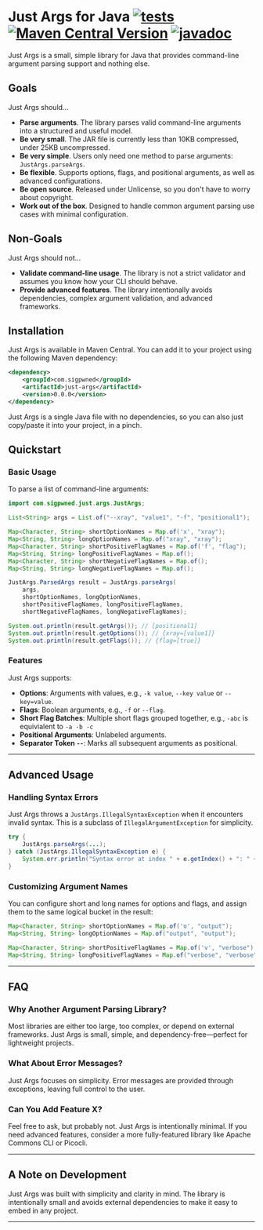 # Just Args for Java [![tests](https://github.com/sigpwned/just-args-java/actions/workflows/tests.yml/badge.svg)](https://github.com/sigpwned/just-args-java/actions/workflows/tests.yml) [![Maven Central Version](https://img.shields.io/maven-central/v/com.sigpwned/just-args)](https://central.sonatype.com/artifact/com.sigpwned/just-args) [![javadoc](https://javadoc.io/badge2/com.sigpwned/just-args/javadoc.svg)](https://javadoc.io/doc/com.sigpwned/just-args)

Just Args is a small, simple library for Java that provides command-line argument parsing support and nothing else.

## Goals

Just Args should...

* **Parse arguments**. The library parses valid command-line arguments into a structured and useful model.
* **Be very small**. The JAR file is currently less than 10KB compressed, under 25KB uncompressed.
* **Be very simple**. Users only need one method to parse arguments: `JustArgs.parseArgs`.
* **Be flexible**. Supports options, flags, and positional arguments, as well as advanced configurations.
* **Be open source**. Released under Unlicense, so you don't have to worry about copyright.
* **Work out of the box**. Designed to handle common argument parsing use cases with minimal configuration.

## Non-Goals

Just Args should not...

* **Validate command-line usage**. The library is not a strict validator and assumes you know how your CLI should behave.
* **Provide advanced features**. The library intentionally avoids dependencies, complex argument validation, and advanced frameworks.

## Installation

Just Args is available in Maven Central. You can add it to your project using the following Maven dependency:

```xml
<dependency>
    <groupId>com.sigpwned</groupId>
    <artifactId>just-args</artifactId>
    <version>0.0.0</version>
</dependency>
```

Just Args is a single Java file with no dependencies, so you can also just copy/paste it into your project, in a pinch.

## Quickstart

### Basic Usage

To parse a list of command-line arguments:

```java
import com.sigpwned.just.args.JustArgs;

List<String> args = List.of("--xray", "value1", "-f", "positional1");

Map<Character, String> shortOptionNames = Map.of('x', "xray");
Map<String, String> longOptionNames = Map.of("xray", "xray");
Map<Character, String> shortPositiveFlagNames = Map.of('f', "flag");
Map<String, String> longPositiveFlagNames = Map.of();
Map<Character, String> shortNegativeFlagNames = Map.of();
Map<String, String> longNegativeFlagNames = Map.of();

JustArgs.ParsedArgs result = JustArgs.parseArgs(
    args,
    shortOptionNames, longOptionNames, 
    shortPositiveFlagNames, longPositiveFlagNames, 
    shortNegativeFlagNames, longNegativeFlagNames);

System.out.println(result.getArgs()); // [positional1]
System.out.println(result.getOptions()); // {xray=[value1]}
System.out.println(result.getFlags()); // {flag=[true]}
```

### Features

Just Args supports:

* **Options**: Arguments with values, e.g., `-k value`, `--key value` or `--key=value`.
* **Flags**: Boolean arguments, e.g., `-f` or `--flag`.
* **Short Flag Batches**: Multiple short flags grouped together, e.g., `-abc` is equivialent to `-a -b -c`
* **Positional Arguments**: Unlabeled arguments.
* **Separator Token `--`**: Marks all subsequent arguments as positional.

---

## Advanced Usage

### Handling Syntax Errors

Just Args throws a `JustArgs.IllegalSyntaxException` when it encounters invalid syntax. This is a subclass of `IllegalArgumentException` for simplicity.

```java
try {
    JustArgs.parseArgs(...);
} catch (JustArgs.IllegalSyntaxException e) {
    System.err.println("Syntax error at index " + e.getIndex() + ": " + e.getMessage());
}
```

### Customizing Argument Names

You can configure short and long names for options and flags, and assign them to the same logical bucket in the result:

```java
Map<Character, String> shortOptionNames = Map.of('o', "output");
Map<String, String> longOptionNames = Map.of("output", "output");

Map<Character, String> shortPositiveFlagNames = Map.of('v', "verbose");
Map<String, String> longPositiveFlagNames = Map.of("verbose", "verbose");
```

---

## FAQ

### Why Another Argument Parsing Library?

Most libraries are either too large, too complex, or depend on external frameworks. Just Args is small, simple, and dependency-free—perfect for lightweight projects.

### What About Error Messages?

Just Args focuses on simplicity. Error messages are provided through exceptions, leaving full control to the user.

### Can You Add Feature X?

Feel free to ask, but probably not. Just Args is intentionally minimal. If you need advanced features, consider a more fully-featured library like Apache Commons CLI or Picocli.

---

## A Note on Development

Just Args was built with simplicity and clarity in mind. The library is intentionally small and avoids external dependencies to make it easy to embed in any project.

---

